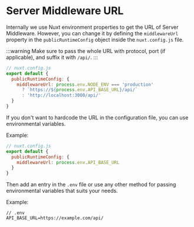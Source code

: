# Server Middleware URL

Internally we use Nuxt environment properties to get the URL of Server Middleware. However, you can change it by defining the `middlewareUrl` property in the `publicRuntimeConfig` object inside the `nuxt.config.js` file.

:::warning
Make sure to pass the whole URL with protocol, port (if applicable), and suffix it with `/api/`.
:::

```javascript
// nuxt.config.js
export default {
  publicRuntimeConfig: {
    middlewareUrl: process.env.NODE_ENV === 'production'
      ? `https://${process.env.API_BASE_URL}/api/`
      : 'http://localhost:3000/api/'
  }
}
```

If you don't want to hardcode the URL in the configuration file, you can use environmental variables.

Example:

```javascript
// nuxt.config.js
export default {
  publicRuntimeConfig: {
    middlewareUrl: process.env.API_BASE_URL
  }
}
```

Then add an entry in the `.env` file or use any other method for passing environmental variables that suits your needs.

Example:

```text
// .env
API_BASE_URL=https://example.com/api/
```
